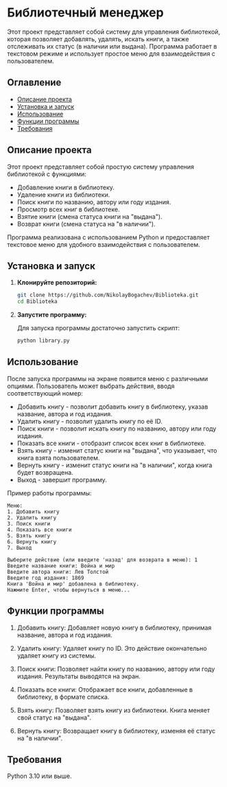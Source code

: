 # Библиотечный менеджер

Этот проект представляет собой систему для управления библиотекой, которая позволяет добавлять, удалять, искать книги, а также отслеживать их статус (в наличии или выдана). Программа работает в текстовом режиме и использует простое меню для взаимодействия с пользователем.

## Оглавление

- [Описание проекта](#описание-проекта)
- [Установка и запуск](#установка-и-запуск)
- [Использование](#использование)
- [Функции программы](#функции-программы)
- [Требования](#требования)


## Описание проекта

Этот проект представляет собой простую систему управления библиотекой с функциями:

- Добавление книги в библиотеку.
- Удаление книги из библиотеки.
- Поиск книги по названию, автору или году издания.
- Просмотр всех книг в библиотеке.
- Взятие книги (смена статуса книги на "выдана").
- Возврат книги (смена статуса на "в наличии").

Программа реализована с использованием Python и предоставляет текстовое меню для удобного взаимодействия с пользователем.

## Установка и запуск

1. **Клонируйте репозиторий:**
   
   ```bash
   git clone https://github.com/NikolayBogachev/Biblioteka.git
   cd Biblioteka
   ```
   
2. **Запустите программу:**

   Для запуска программы достаточно запустить скрипт:
   ```bash
   python library.py
   ```

## Использование

После запуска программы на экране появится меню с различными опциями. Пользователь может выбрать действия, вводя соответствующий номер:

- Добавить книгу - позволит добавить книгу в библиотеку, указав название, автора и год издания.
- Удалить книгу - позволит удалить книгу по её ID.
- Поиск книги - позволит искать книгу по названию, автору или году издания.
- Показать все книги - отобразит список всех книг в библиотеке.
- Взять книгу - изменит статус книги на "выдана", что указывает, что книга взята пользователем.
- Вернуть книгу - изменит статус книги на "в наличии", когда книга будет возвращена.
- Выход - завершит программу.

Пример работы программы:
```
Меню:
1. Добавить книгу
2. Удалить книгу
3. Поиск книги
4. Показать все книги
5. Взять книгу
6. Вернуть книгу
7. Выход

Выберите действие (или введите 'назад' для возврата в меню): 1
Введите название книги: Война и мир
Введите автора книги: Лев Толстой
Введите год издания: 1869
Книга 'Война и мир' добавлена в библиотеку.
Нажмите Enter, чтобы вернуться в меню...
```

## Функции программы
1. Добавить книгу:
Добавляет новую книгу в библиотеку, принимая название, автора и год издания.

2. Удалить книгу:
Удаляет книгу по ID. Это действие окончательно удаляет книгу из системы.

3. Поиск книги:
Позволяет найти книгу по названию, автору или году издания. Результаты выводятся на экран.

4. Показать все книги:
Отображает все книги, добавленные в библиотеку, в формате списка.

5. Взять книгу:
Позволяет взять книгу из библиотеки. Книга меняет свой статус на "выдана".

6. Вернуть книгу:
Возвращает книгу в библиотеку, изменяя её статус на "в наличии".

## Требования
Python 3.10 или выше.


